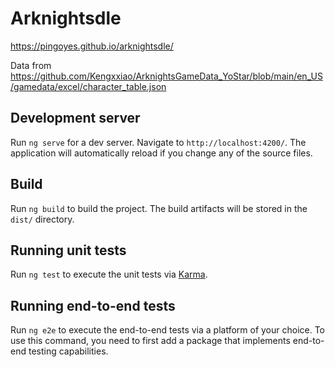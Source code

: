 # Arknightsdle

https://pingoyes.github.io/arknightsdle/

Data from https://github.com/Kengxxiao/ArknightsGameData_YoStar/blob/main/en_US/gamedata/excel/character_table.json

## Development server

Run `ng serve` for a dev server. Navigate to `http://localhost:4200/`. The application will automatically reload if you change any of the source files.

## Build

Run `ng build` to build the project. The build artifacts will be stored in the `dist/` directory.

## Running unit tests

Run `ng test` to execute the unit tests via [Karma](https://karma-runner.github.io).

## Running end-to-end tests

Run `ng e2e` to execute the end-to-end tests via a platform of your choice. To use this command, you need to first add a package that implements end-to-end testing capabilities.
